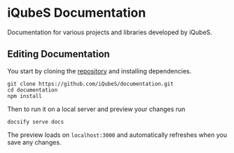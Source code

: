 # iQubeS Documentation

Documentation for various projects and libraries developed by iQubeS.

## Editing Documentation

You start by cloning the [repository](https://github.com/iQubeS/documentation) and installing dependencies.

```
git clone https://github.com/iQubeS/documentation.git
cd documentation
npm install
```
Then to run it on a local server and preview your changes run

```
docsify serve docs
```

The preview loads on `localhost:3000` and automatically refreshes when you save any changes.
